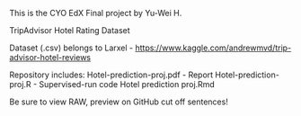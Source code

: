 This is the CYO EdX Final project by Yu-Wei H.

TripAdvisor Hotel Rating Dataset

Dataset (.csv) belongs to Larxel - https://www.kaggle.com/andrewmvd/trip-advisor-hotel-reviews

Repository includes:
Hotel-prediction-proj.pdf - Report
Hotel-prediction-proj.R - Supervised-run code
Hotel prediction proj.Rmd

Be sure to view RAW, preview on GitHub cut off sentences!
